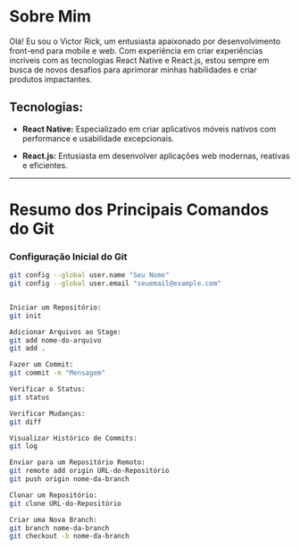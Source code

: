# Sobre Mim

Olá! Eu sou o Victor Rick, um entusiasta apaixonado por desenvolvimento front-end para mobile e web. Com experiência em criar experiências incríveis com as tecnologias React Native e React.js, estou sempre em busca de novos desafios para aprimorar minhas habilidades e criar produtos impactantes.

## Tecnologias:

- **React Native:** Especializado em criar aplicativos móveis nativos com performance e usabilidade excepcionais.

- **React.js:** Entusiasta em desenvolver aplicações web modernas, reativas e eficientes.

---

# Resumo dos Principais Comandos do Git

### Configuração Inicial do Git

```bash
git config --global user.name "Seu Nome"
git config --global user.email "seuemail@example.com"


Iniciar um Repositório:
git init

Adicionar Arquivos ao Stage:
git add nome-do-arquivo
git add .

Fazer um Commit:
git commit -m "Mensagem"

Verificar o Status:
git status

Verificar Mudanças:
git diff

Visualizar Histórico de Commits:
git log

Enviar para um Repositório Remoto:
git remote add origin URL-do-Repositório
git push origin nome-da-branch

Clonar um Repositório:
git clone URL-do-Repositório

Criar uma Nova Branch:
git branch nome-da-branch
git checkout -b nome-da-branch